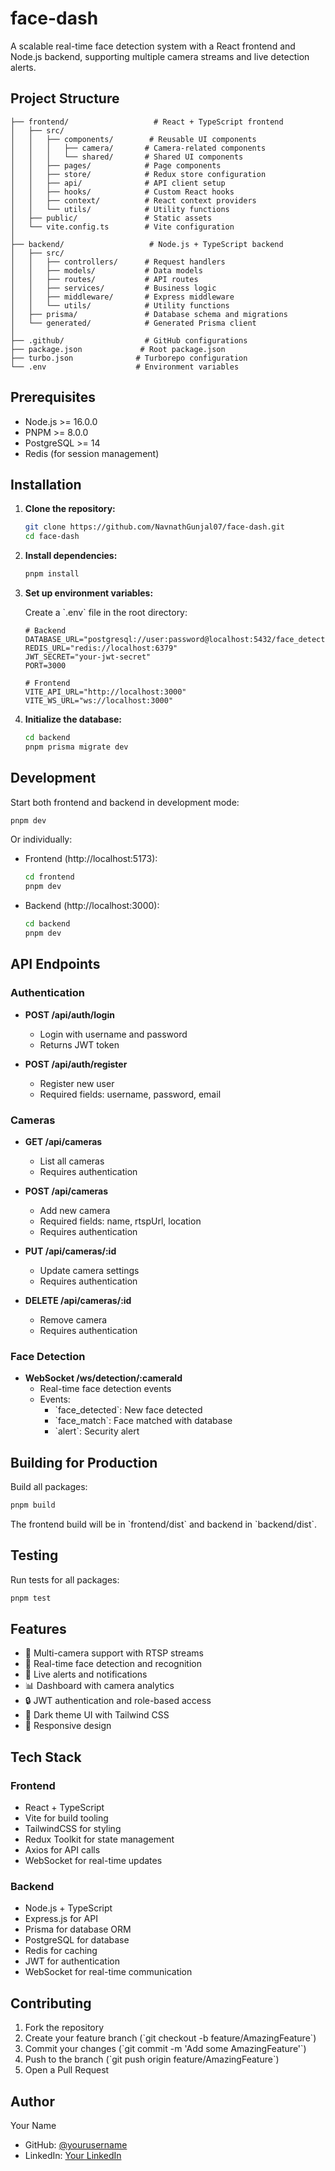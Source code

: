 # face-dash

A scalable real-time face detection system with a React frontend and Node.js backend, supporting multiple camera streams and live detection alerts.

## Project Structure

```
├── frontend/                   # React + TypeScript frontend
│   ├── src/
│   │   ├── components/        # Reusable UI components
│   │   │   ├── camera/       # Camera-related components
│   │   │   └── shared/       # Shared UI components
│   │   ├── pages/            # Page components
│   │   ├── store/            # Redux store configuration
│   │   ├── api/              # API client setup
│   │   ├── hooks/            # Custom React hooks
│   │   ├── context/          # React context providers
│   │   └── utils/            # Utility functions
│   ├── public/               # Static assets
│   └── vite.config.ts        # Vite configuration
│
├── backend/                   # Node.js + TypeScript backend
│   ├── src/
│   │   ├── controllers/      # Request handlers
│   │   ├── models/           # Data models
│   │   ├── routes/           # API routes
│   │   ├── services/         # Business logic
│   │   ├── middleware/       # Express middleware
│   │   └── utils/            # Utility functions
│   ├── prisma/               # Database schema and migrations
│   └── generated/            # Generated Prisma client
│
├── .github/                  # GitHub configurations
├── package.json             # Root package.json
├── turbo.json              # Turborepo configuration
└── .env                    # Environment variables
```

## Prerequisites

- Node.js >= 16.0.0
- PNPM >= 8.0.0
- PostgreSQL >= 14
- Redis (for session management)

## Installation

1. **Clone the repository:**
   ```bash
   git clone https://github.com/NavnathGunjal07/face-dash.git
   cd face-dash
   ```

2. **Install dependencies:**
   ```bash
   pnpm install
   ```

3. **Set up environment variables:**

   Create a \`.env\` file in the root directory:
   ```env
   # Backend
   DATABASE_URL="postgresql://user:password@localhost:5432/face_detection"
   REDIS_URL="redis://localhost:6379"
   JWT_SECRET="your-jwt-secret"
   PORT=3000

   # Frontend
   VITE_API_URL="http://localhost:3000"
   VITE_WS_URL="ws://localhost:3000"
   ```

4. **Initialize the database:**
   ```bash
   cd backend
   pnpm prisma migrate dev
   ```

## Development

Start both frontend and backend in development mode:

```bash
pnpm dev
```

Or individually:

- Frontend (http://localhost:5173):
  ```bash
  cd frontend
  pnpm dev
  ```

- Backend (http://localhost:3000):
  ```bash
  cd backend
  pnpm dev
  ```

## API Endpoints

### Authentication

- **POST /api/auth/login**
  - Login with username and password
  - Returns JWT token

- **POST /api/auth/register**
  - Register new user
  - Required fields: username, password, email

### Cameras

- **GET /api/cameras**
  - List all cameras
  - Requires authentication

- **POST /api/cameras**
  - Add new camera
  - Required fields: name, rtspUrl, location
  - Requires authentication

- **PUT /api/cameras/:id**
  - Update camera settings
  - Requires authentication

- **DELETE /api/cameras/:id**
  - Remove camera
  - Requires authentication

### Face Detection

- **WebSocket /ws/detection/:cameraId**
  - Real-time face detection events
  - Events:
    - \`face_detected\`: New face detected
    - \`face_match\`: Face matched with database
    - \`alert\`: Security alert

## Building for Production

Build all packages:

```bash
pnpm build
```

The frontend build will be in \`frontend/dist\` and backend in \`backend/dist\`.

## Testing

Run tests for all packages:

```bash
pnpm test
```

## Features

- 🎥 Multi-camera support with RTSP streams
- 👤 Real-time face detection and recognition
- 🔔 Live alerts and notifications
- 📊 Dashboard with camera analytics
- 🔒 JWT authentication and role-based access
- 🎨 Dark theme UI with Tailwind CSS
- 📱 Responsive design

## Tech Stack

### Frontend
- React + TypeScript
- Vite for build tooling
- TailwindCSS for styling
- Redux Toolkit for state management
- Axios for API calls
- WebSocket for real-time updates

### Backend
- Node.js + TypeScript
- Express.js for API
- Prisma for database ORM
- PostgreSQL for database
- Redis for caching
- JWT for authentication
- WebSocket for real-time communication

## Contributing

1. Fork the repository
2. Create your feature branch (\`git checkout -b feature/AmazingFeature\`)
3. Commit your changes (\`git commit -m 'Add some AmazingFeature'\`)
4. Push to the branch (\`git push origin feature/AmazingFeature\`)
5. Open a Pull Request

## Author

Your Name
- GitHub: [@yourusername](https://github.com/yourusername)
- LinkedIn: [Your LinkedIn](https://linkedin.com/in/yourusername)